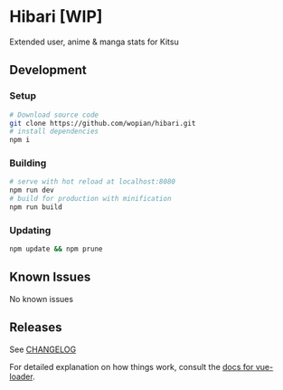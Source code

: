 # Hibari [WIP]

Extended user, anime & manga stats for Kitsu

## Development

### Setup
``` bash
# Download source code
git clone https://github.com/wopian/hibari.git
# install dependencies
npm i
```

### Building
```bash
# serve with hot reload at localhost:8080
npm run dev
# build for production with minification
npm run build
```

### Updating
```bash
npm update && npm prune
```

## Known Issues
No known issues

## Releases
See [CHANGELOG](https://github.com/wopian/hibari/blob/master/CHANGELOG.md)

For detailed explanation on how things work, consult the [docs for vue-loader](http://vuejs.github.io/vue-loader).
